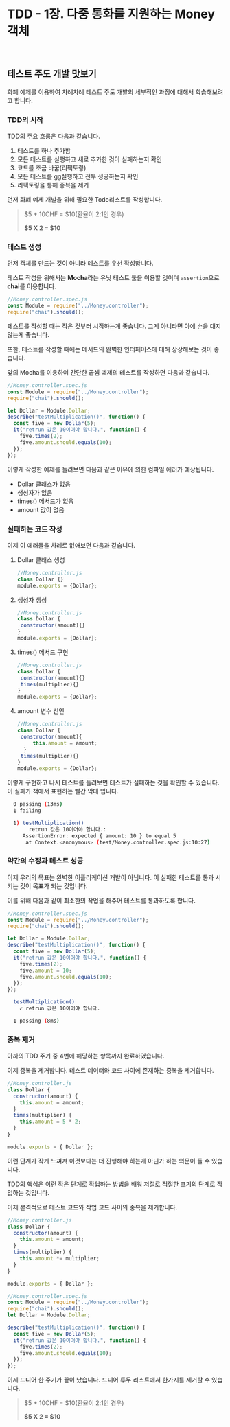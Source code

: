 # TDD - 1장. 다중 통화를 지원하는 Money 객체

<br>

## 테스트 주도 개발 맛보기

화폐 예제를 이용하여 차례차례 테스트 주도 개발의 세부적인 과정에 대해서 학습해보려고 합니다.

### TDD의 시작

TDD의 주요 흐름은 다음과 같습니다.

1. 테스트를 하나 추가함
2. 모든 테스트를 실행하고 새로 추가한 것이 실패하는지 확인
3. 코드를 조금 바꿈(리팩토링)
4. 모든 테스트를 gg실행하고 전부 성공하는지 확인
5. 리팩토링을 통해 중복을 제거

먼저 화폐 예제 개발을 위해 필요한 Todo리스트를 작성합니다.

> \$5 + 10CHF = \$10(환율이 2:1인 경우)
>
> **\$5 X 2 = \$10**



### 테스트 생성

먼저 객체를 만드는 것이 아니라 테스트를 우선 작성합니다. 

테스트 작성을 위해서는 **Mocha**라는 유닛 테스트 툴을 이용할 것이며 `assertion`으로 **chai**를 이용합니다.

```javascript
//Money.controller.spec.js
const Module = require("../Money.controller");
require("chai").should();
```

테스트를 작성할 때는 작은 것부터 시작하는게 좋습니다. 그게 아니라면 아예 손을 대지 않는게 좋습니다.

또한, 테스트를 작성할 때에는 메서드의 완벽한 인터페이스에 대해 상상해보는 것이 좋습니다.



앞의 Mocha를 이용하여 간단한 곱셈 예제의 테스트를 작성하면 다음과 같습니다.

```javascript
//Money.controller.spec.js
const Module = require("../Money.controller");
require("chai").should();

let Dollar = Module.Dollar;
describe("testMultiplication()", function() {
  const five = new Dollar(5);
  it("retrun 값은 10이어야 합니다.", function() {
    five.times(2);
    five.amount.should.equals(10);
  });
});
```

이렇게 작성한 예제를 돌려보면 다음과 같은 이유에 의한 컴파일 에러가 예상됩니다.

* Dollar 클래스가 없음 
* 생성자가 없음
* times() 메서드가 없음
* amount 값이 없음



### 실패하는 코드 작성

이제 이 에러들을 차례로 없애보면 다음과 같습니다.

1. Dollar 클래스 생성

   ```javascript
   //Money.controller.js
   class Dollar {}
   module.exports = {Dollar};
   ```

2. 생성자 생성

   ```javascript
   //Money.controller.js
   class Dollar {
   	constructor(amount){}
   }
   module.exports = {Dollar};
   ```

3. times() 메서드 구현

   ```javascript
   //Money.controller.js
   class Dollar {
   	constructor(amount){}
   	times(multiplier){}
   }
   module.exports = {Dollar};
   ```

4. amount 변수 선언

   ```javascript
   //Money.controller.js
   class Dollar {
   	constructor(amount){
     	this.amount = amount;
     }
   	times(multiplier){}
   }
   module.exports = {Dollar};
   ```

이렇게 구현하고 나서 테스트를 돌려보면 테스트가 실패하는 것을 확인할 수 있습니다. 이 실패가 책에서 표현하는 빨간 막대 입니다. 

```bash
  0 passing (13ms)
  1 failing

  1) testMultiplication()
       retrun 값은 10이어야 합니다.:
     AssertionError: expected { amount: 10 } to equal 5
      at Context.<anonymous> (test/Money.controller.spec.js:10:27)
```



### 약간의 수정과 테스트 성공

이제 우리의 목표는 완벽한 어플리케이션 개발이 아닙니다. 이 실패한 테스트를 통과 시키는 것이 목표가 되는 것입니다.

이를 위해 다음과 같이 최소한의 작업을 해주어 테스트를 통과하도록 합니다.

```javascript
//Money.controller.spec.js
const Module = require("../Money.controller");
require("chai").should();

let Dollar = Module.Dollar;
describe("testMultiplication()", function() {
  const five = new Dollar(5);
  it("retrun 값은 10이어야 합니다.", function() {
    five.times(2);
    five.amount = 10;
    five.amount.should.equals(10);
  });
});

```

```bash
  testMultiplication()
    ✓ retrun 값은 10이어야 합니다.

  1 passing (8ms)	
```



### 중복 제거

아까의 TDD 주기 중 4번에 해당하는 항목까지 완료하였습니다. 

이제 중복을 제거합니다. 테스트 데이터와 코드 사이에 존재하는 중복을 제거합니다.

```javascript
//Money.controller.js
class Dollar {
  constructor(amount) {
    this.amount = amount;
  }
  times(multiplier) {
    this.amount = 5 * 2;
  }
}

module.exports = { Dollar };

```

이런 단계가 작게 느껴져 이것보다는 더 진행해야 하는게 아닌가 하는 의문이 들 수 있습니다.

TDD의 핵심은 이런 작은 단계로 작업하는 방법을 배워 저절로 적절한 크기의 단계로 작업하는 것입니다.

이제 본격적으로 테스트 코드와 작업 코드 사이의 중복을 제거합니다.

```javascript
//Money.controller.js
class Dollar {
  constructor(amount) {
    this.amount = amount;
  }
  times(multiplier) {
    this.amount *= multiplier;
  }
}

module.exports = { Dollar };
```

```javascript
//Money.controller.spec.js
const Module = require("../Money.controller");
require("chai").should();
let Dollar = Module.Dollar;

describe("testMultiplication()", function() {
  const five = new Dollar(5);
  it("retrun 값은 10이어야 합니다.", function() {
    five.times(2);
    five.amount.should.equals(10);
  });
});
```

이제 드디어 한 주기가 끝이 났습니다. 드디어 투두 리스트에서 한가지를 제거할 수 있습니다.

>\$5 + 10CHF = \$10(환율이 2:1인 경우)
>
>~~**\$5 X 2 = \$10**~~


